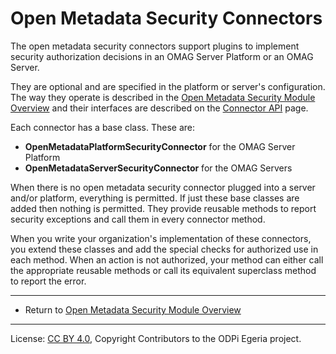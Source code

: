<!-- SPDX-License-Identifier: CC-BY-4.0 -->
<!-- Copyright Contributors to the ODPi Egeria project 2020. -->

# Open Metadata Security Connectors

The open metadata security connectors support plugins to
implement security authorization decisions in an OMAG Server Platform
or an OMAG Server.

They are optional and are specified in the platform or server's configuration.
The way they operate is described in the [Open Metadata Security Module Overview](..)
and their interfaces are described on the [Connector API](../metadata-security-apis) page.

Each connector has a base class.  These are:
* **OpenMetadataPlatformSecurityConnector** for the OMAG Server Platform
* **OpenMetadataServerSecurityConnector** for the OMAG Servers

When there is no open metadata security connector
plugged into a server and/or platform, everything is permitted.
If just these base classes are added then nothing is permitted.
They provide reusable methods to report security exceptions and call them
in every connector method.

When you write your organization's implementation of these connectors,
you extend these classes and add the special checks for authorized use
in each method.
When an action is not authorized, your method can either call the appropriate reusable methods or
call its equivalent superclass method to report the error.

----
  
* Return to [Open Metadata Security Module Overview](..)


----
License: [CC BY 4.0](https://creativecommons.org/licenses/by/4.0/),
Copyright Contributors to the ODPi Egeria project.